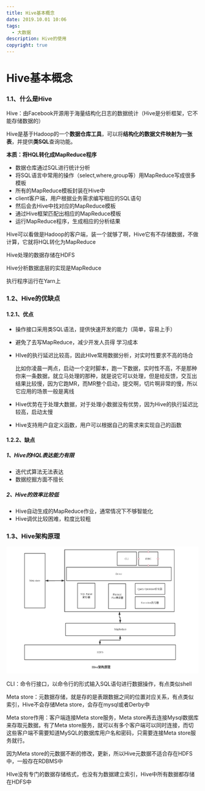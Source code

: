 ```yaml
---
title: Hive基本概念
date: 2019.10.01 10:06
tags:
  - 大数据
description: Hive的使用
copyright: true
---
```


# Hive基本概念

### 1.1、什么是Hive

Hive：由Facebook开源用于海量结构化日志的数据统计（Hive是分析框架，它不能存储数据的）

Hive是基于Hadoop的一个**数据仓库工具**，可以将**结构化的数据文件映射为一张表**，并提供**类SQL**查询功能。

**本质：将HQL转化成MapReduce程序**

- 数据仓库通过SQL进行统计分析
- 将SQL语言中常用的操作（select,where,group等）用MapReduce写成很多模板
- 所有的MapReduce模板封装在Hive中
- client客户端，用户根据业务需求编写相应的SQL语句
- 然后会去Hive中找对应的MapReduce模板
- 通过Hive框架匹配出相应的MapReduce模板
- 运行MapReduce程序，生成相应的分析结果

Hive可以看做是Hadoop的客户端，装一个就够了啊，Hive它有不存储数据，不做计算，它就将HQL转化为MapReduce

Hive处理的数据存储在HDFS

Hive分析数据底层的实现是MapReduce

执行程序运行在Yarn上

### 1.2、Hive的优缺点

#### 1.2.1、优点

- 操作接口采用类SQL语法，提供快速开发的能力（简单，容易上手）

- 避免了去写MapReduce，减少开发人员得 学习成本

- HIve的执行延迟比较高，因此HIve常用数据分析，对实时性要求不高的场合

  比如你凌晨一两点，启动一个定时脚本，跑一下数据，实时性不高，不是那种你来一条数据，就立马处理的那种，就是说它可以处理，但是给反馈，交互出结果比较慢，因为它跑MR，而MR整个启动，提交啊，切片啊非常的慢，所以它应用的场景一般是离线

- Hive优势在于处理大数据，对于处理小数据没有优势，因为Hive的执行延迟比较高，启动太慢

- Hive支持用户自定义函数，用户可以根据自己的需求来实现自己的函数

#### 1.2.2、缺点

##### 1、Hive的HQL表达能力有限

- 迭代式算法无法表达
- 数据挖掘方面不擅长

##### 2、Hive的效率比较低

- Hive自动生成的MapReduce作业，通常情况下不够智能化
- Hive调优比较困难，粒度比较粗

### 1.3、Hive架构原理

![](Hive1/Hive.png)

CLI：命令行接口，以命令行的形式输入SQL语句进行数据操作，有点类似shell

Meta store：元数据存储，就是存的是表跟数据之间的位置对应关系，有点类似索引，Hive不会存储Meta store，会存在mysql或者Derby中

Meta store作用：客户端连接Meta store服务，Meta store再去连接Mysql数据库来存取元数据，有了Meta store服务，就可以有多个客户端可以同时连接，而切这些客户端不需要知道MySQL的数据库用户名和密码，只需要连接Meta store服务就行。

因为Meta store的元数据不断的修改，更新，所以Hive元数据不适合存在HDFS中，一般存在RDBMS中

HIve没有专门的数据存储格式，也没有为数据建立索引，Hive中所有数据都存储在HDFS中

